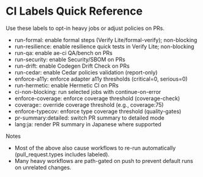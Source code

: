# CI Labels Quick Reference

Use these labels to opt-in heavy jobs or adjust policies on PRs.

- run-formal: enable formal steps (Verify Lite/formal-verify); non-blocking
- run-resilience: enable resilience quick tests in Verify Lite; non-blocking
- run-qa: enable ae-ci QA/bench on PRs
- run-security: enable Security/SBOM on PRs
- run-drift: enable Codegen Drift Check on PRs
- run-cedar: enable Cedar policies validation (report-only)
- enforce-a11y: enforce adapter a11y thresholds (critical=0, serious=0)
- run-hermetic: enable Hermetic CI on PRs
- ci-non-blocking: run selected jobs with continue-on-error
- enforce-coverage: enforce coverage threshold (coverage-check)
- coverage:<pct>: override coverage threshold (e.g., coverage:75)
- enforce-typecov: enforce type coverage threshold (quality-gates)
- pr-summary:detailed: switch PR summary to detailed mode
- lang:ja: render PR summary in Japanese where supported

Notes
- Most of the above also cause workflows to re-run automatically (pull_request.types includes labeled).
- Many heavy workflows are path-gated on push to prevent default runs on unrelated changes.
